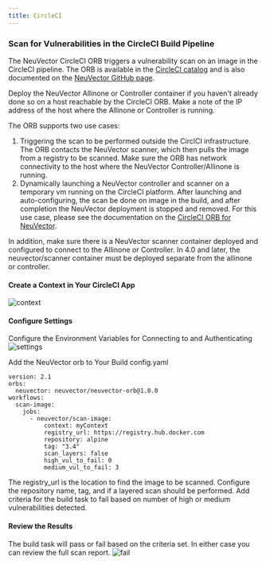 ```yaml
---
title: CircleCI
---
```


### Scan for Vulnerabilities in the CircleCI Build Pipeline

The NeuVector CircleCI ORB triggers a vulnerability scan on an image in the CircleCI pipeline. The ORB is available in the [CircleCI catalog](https://circleci.com/orbs/registry/orb/neuvector/neuvector-orb) and is also documented on the [NeuVector GitHub page](https://github.com/neuvector/circleci-orb).

Deploy the NeuVector Allinone or Controller container if you haven't already done so on a host reachable by the CircleCI ORB. Make a note of the IP address of the host where the Allinone or Controller is running.

The ORB supports two use cases:
1. Triggering the scan to be performed outside the CirclCI infrastructure. The ORB contacts the NeuVector scanner, which then pulls the image from a registry to be scanned. Make sure the ORB has network connectivity to the host where the NeuVector Controller/Allinone is running.
2. Dynamically launching a NeuVector controller and scanner on a temporary vm running on the CircleCI platform. After launching and auto-configuring, the scan be done on image in the build, and after completion the NeuVector deployment is stopped and removed.  For this use case, please see the documentation on the [CircleCI ORB for NeuVector](https://circleci.com/orbs/registry/orb/neuvector/neuvector-orb).

In addition, make sure there is a NeuVector scanner container deployed and configured to connect to the Allinone or Controller. In 4.0 and later, the neuvector/scanner container must be deployed separate from the allinone or controller.

#### Create a Context in Your CircleCI App
![context](/img/06.scanning/03.build/03.circleci/context.png)

#### Configure Settings
Configure the Environment Variables for Connecting to and Authenticating
![settings](/img/06.scanning/03.build/03.circleci/circleci_settings.png)

Add the NeuVector orb to Your Build config.yaml
```
version: 2.1
orbs:
  neuvector: neuvector/neuvector-orb@1.0.0
workflows:
  scan-image:
    jobs:
      - neuvector/scan-image:
          context: myContext
          registry_url: https://registry.hub.docker.com
          repository: alpine
          tag: "3.4"
          scan_layers: false
          high_vul_to_fail: 0
          medium_vul_to_fail: 3
```
The registry_url is the location to find the image to be scanned. Configure the repository name, tag, and if a layered scan should be performed. Add criteria for the build task to fail based on number of high or medium vulnerabilities detected.

#### Review the Results
The build task will pass or fail based on the criteria set. In either case you can review the full scan report.
![fail](/img/06.scanning/03.build/03.circleci/circleci_fail.png)


